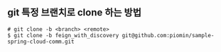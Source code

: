 ## git 특정 브랜치로 clone 하는 방법

```
# git clone -b <branch> <remote>
$ git clone -b feign_with_discovery git@github.com:piomin/sample-spring-cloud-comm.git
```
